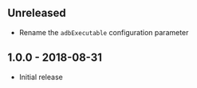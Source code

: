 ## Unreleased
* Rename the `adbExecutable` configuration parameter

## 1.0.0 - 2018-08-31
* Initial release

